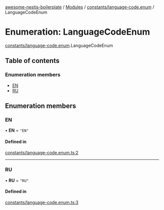 [awesome-nestjs-boilerplate](../README.md) / [Modules](../modules.md) / [constants/language-code.enum](../modules/constants_language_code_enum.md) / LanguageCodeEnum

# Enumeration: LanguageCodeEnum

[constants/language-code.enum](../modules/constants_language_code_enum.md).LanguageCodeEnum

## Table of contents

### Enumeration members

- [EN](constants_language_code_enum.LanguageCodeEnum.md#en)
- [RU](constants_language_code_enum.LanguageCodeEnum.md#ru)

## Enumeration members

### EN

• **EN** = `"EN"`

#### Defined in

[constants/language-code.enum.ts:2](https://github.com/klub-deepak/awesome-nest-boilerplate/blob/260b9ca/src/constants/language-code.enum.ts#L2)

___

### RU

• **RU** = `"RU"`

#### Defined in

[constants/language-code.enum.ts:3](https://github.com/klub-deepak/awesome-nest-boilerplate/blob/260b9ca/src/constants/language-code.enum.ts#L3)

